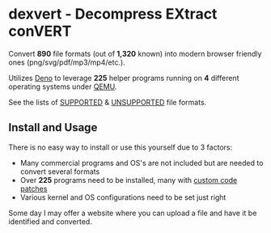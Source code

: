 # dexvert - Decompress EXtract conVERT
Convert **890** file formats (out of **1,320** known) into modern browser friendly ones (png/svg/pdf/mp3/mp4/etc.).

Utilizes [Deno](https://deno.land/) to leverage **225** helper programs running on **4** different operating systems under [QEMU](https://www.qemu.org/).

See the lists of [SUPPORTED](SUPPORTED.md) & [UNSUPPORTED](UNSUPPORTED.md) file formats.

## Install and Usage
There is no easy way to install or use this yourself due to 3 factors:
* Many commercial programs and OS's are not included but are needed to convert several formats
* Over **225** programs need to be installed, many with [custom code patches](https://github.com/Sembiance/dexvert-gentoo-overlay)
* Various kernel and OS configurations need to be set just right

Some day I may offer a website where you can upload a file and have it be identified and converted.
